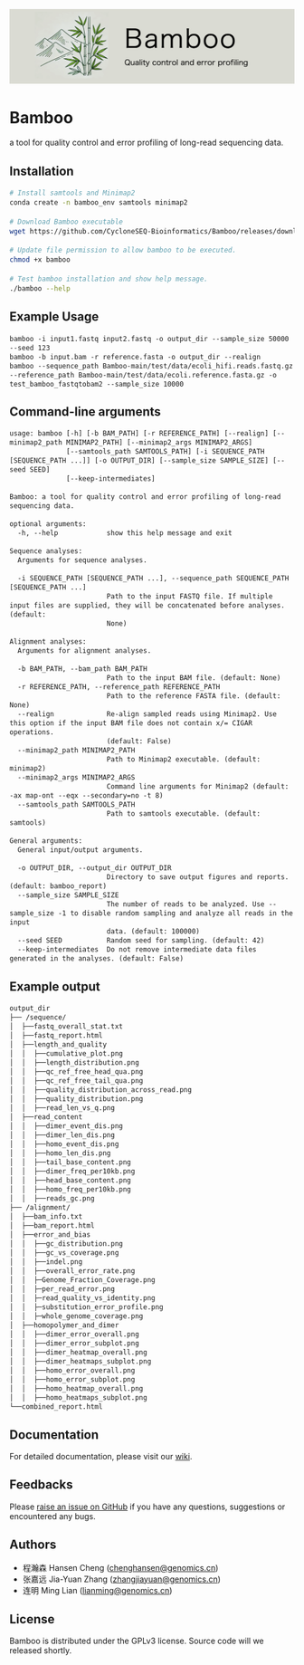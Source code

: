 ![Bamboo logo](bamboo-logo.png)



# Bamboo

a tool for quality control and error profiling of long-read sequencing data.


## Installation

```sh
# Install samtools and Minimap2
conda create -n bamboo_env samtools minimap2

# Download Bamboo executable
wget https://github.com/CycloneSEQ-Bioinformatics/Bamboo/releases/download/v0.1.2/bamboo-0.1.2.tar.gz

# Update file permission to allow bamboo to be executed.
chmod +x bamboo

# Test bamboo installation and show help message.
./bamboo --help
```

## Example Usage
```
bamboo -i input1.fastq input2.fastq -o output_dir --sample_size 50000 --seed 123
bamboo -b input.bam -r reference.fasta -o output_dir --realign
bamboo --sequence_path Bamboo-main/test/data/ecoli_hifi.reads.fastq.gz --reference_path Bamboo-main/test/data/ecoli.reference.fasta.gz -o test_bamboo_fastqtobam2 --sample_size 10000
```

## Command-line arguments

```
usage: bamboo [-h] [-b BAM_PATH] [-r REFERENCE_PATH] [--realign] [--minimap2_path MINIMAP2_PATH] [--minimap2_args MINIMAP2_ARGS]
              [--samtools_path SAMTOOLS_PATH] [-i SEQUENCE_PATH [SEQUENCE_PATH ...]] [-o OUTPUT_DIR] [--sample_size SAMPLE_SIZE] [--seed SEED]
              [--keep-intermediates]

Bamboo: a tool for quality control and error profiling of long-read sequencing data.

optional arguments:
  -h, --help            show this help message and exit

Sequence analyses:
  Arguments for sequence analyses.

  -i SEQUENCE_PATH [SEQUENCE_PATH ...], --sequence_path SEQUENCE_PATH [SEQUENCE_PATH ...]
                        Path to the input FASTQ file. If multiple input files are supplied, they will be concatenated before analyses. (default:
                        None)

Alignment analyses:
  Arguments for alignment analyses.

  -b BAM_PATH, --bam_path BAM_PATH
                        Path to the input BAM file. (default: None)
  -r REFERENCE_PATH, --reference_path REFERENCE_PATH
                        Path to the reference FASTA file. (default: None)
  --realign             Re-align sampled reads using Minimap2. Use this option if the input BAM file does not contain x/= CIGAR operations.
                        (default: False)
  --minimap2_path MINIMAP2_PATH
                        Path to Minimap2 executable. (default: minimap2)
  --minimap2_args MINIMAP2_ARGS
                        Command line arguments for Minimap2 (default: -ax map-ont --eqx --secondary=no -t 8)
  --samtools_path SAMTOOLS_PATH
                        Path to samtools executable. (default: samtools)

General arguments:
  General input/output arguments.

  -o OUTPUT_DIR, --output_dir OUTPUT_DIR
                        Directory to save output figures and reports. (default: bamboo_report)
  --sample_size SAMPLE_SIZE
                        The number of reads to be analyzed. Use --sample_size -1 to disable random sampling and analyze all reads in the input
                        data. (default: 100000)
  --seed SEED           Random seed for sampling. (default: 42)
  --keep-intermediates  Do not remove intermediate data files generated in the analyses. (default: False)
```



## Example output


```
output_dir
├── /sequence/
│  ├──fastq_overall_stat.txt
│  ├──fastq_report.html
│  ├──length_and_quality
│  │  ├──cumulative_plot.png
│  │  ├──length_distribution.png
│  │  ├──qc_ref_free_head_qua.png
│  │  ├──qc_ref_free_tail_qua.png
│  │  ├──quality_distribution_across_read.png
│  │  ├──quality_distribution.png
│  │  ├──read_len_vs_q.png
│  ├──read_content
│  │  ├──dimer_event_dis.png
│  │  ├──dimer_len_dis.png
│  │  ├──homo_event_dis.png
│  │  ├──homo_len_dis.png
│  │  ├──tail_base_content.png
│  │  ├──dimer_freq_per10kb.png
│  │  ├──head_base_content.png
│  │  ├──homo_freq_per10kb.png
│  │  ├──reads_gc.png
├── /alignment/
│  ├──bam_info.txt
│  ├──bam_report.html
│  ├──error_and_bias
│  │  ├──gc_distribution.png
│  │  ├──gc_vs_coverage.png
│  │  ├──indel.png
│  │  ├──overall_error_rate.png
│  │  ├─Genome_Fraction_Coverage.png
│  │  ├─per_read_error.png
│  │  ├─read_quality_vs_identity.png
│  │  ├─substitution_error_profile.png
│  │  ├─whole_genome_coverage.png
│  ├──homopolymer_and_dimer
│  │  ├──dimer_error_overall.png
│  │  ├──dimer_error_subplot.png
│  │  ├──dimer_heatmap_overall.png
│  │  ├──dimer_heatmaps_subplot.png
│  │  ├──homo_error_overall.png
│  │  ├──homo_error_subplot.png
│  │  ├──homo_heatmap_overall.png
│  │  ├──homo_heatmaps_subplot.png
└──combined_report.html

```

## Documentation
For detailed documentation, please visit our [wiki](https://github.com/CycloneSEQ-Bioinformatics/Bamboo/wiki).


## Feedbacks

Please [raise an issue on GitHub](https://github.com/CycloneSEQ-Bioinformatics/Bamboo/issues) if you have any questions, suggestions or encountered any bugs. 

## Authors

- 程瀚森 Hansen Cheng (chenghansen@genomics.cn)
- 张嘉远 Jia-Yuan Zhang (zhangjiayuan@genomics.cn)
- 连明 Ming Lian (lianming@genomics.cn)

## License

Bamboo is distributed under the GPLv3 license. Source code will we released shortly. 

